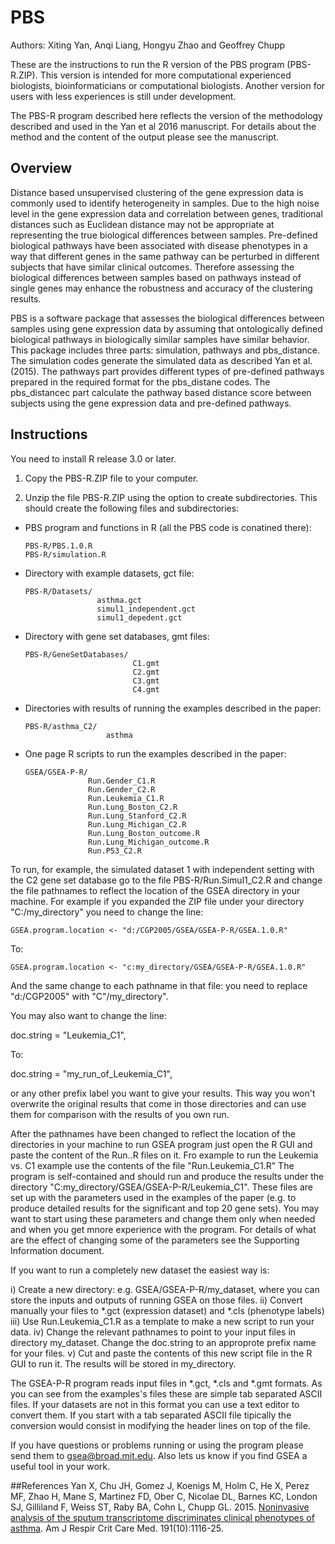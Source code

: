 # PBS
Authors: Xiting Yan, Anqi Liang, Hongyu Zhao and Geoffrey Chupp

These are the instructions to run the R version of the PBS program (PBS-R.ZIP). This version is intended for more computational experienced biologists, bioinformaticians or computational biologists. Another version for users with less experiences is still under development.

The PBS-R program described here reflects the version of the methodology described and used in the Yan et al 2016 manuscript. For details about the method and the content of the output please see the manuscript.


## Overview
Distance based unsupervised clustering of the gene expression data is commonly used to identify heterogeneity in samples. Due to the high noise level in the gene expression data and correlation between genes, traditional distances such as Euclidean distance may not be appropriate at representing the true biological differences between samples. Pre-defined biological pathways have been associated with disease phenotypes in a way that different genes in the same pathway can be perturbed in different subjects that have similar clinical outcomes. Therefore assessing the biological differences between samples based on pathways instead of single genes may enhance the robustness and accuracy of the clustering results. 

PBS is a software package that assesses the biological differences between samples using gene expression data by assuming that ontologically defined biological pathways in biologically similar samples have similar behavior. This package includes three parts: simulation, pathways and pbs_distance. The simulation codes generate the simulated data as described Yan et al. (2015). The pathways part provides different types of pre-defined pathways prepared in the required format for the pbs_distane codes. The pbs_distancec part calculate the pathway based distance score between subjects using the gene expression data and pre-defined pathways. 

## Instructions
You need to install R release 3.0 or later.

1. Copy the PBS-R.ZIP file to your computer. 

2. Unzip the file PBS-R.ZIP using the option to create subdirectories.
  This should create the following files and subdirectories:

  * PBS program and functions in R (all the PBS code is conatined there):

    ```
    PBS-R/PBS.1.0.R
    PBS-R/simulation.R
    ```

  * Directory with example datasets, gct file:

    ```
    PBS-R/Datasets/        
                    asthma.gct
                    simul1_independent.gct
                    simul1_depedent.gct
    ```

  * Directory with gene set databases, gmt files:

    ```
    PBS-R/GeneSetDatabases/
                            C1.gmt
                            C2.gmt
                            C3.gmt
                            C4.gmt
    ```

  * Directories with results of running the examples described in the paper:
    ```
    PBS-R/asthma_C2/
                      asthma
    ```

  * One page R scripts to run the examples described in the paper:
    ```
    GSEA/GSEA-P-R/
                  Run.Gender_C1.R
                  Run.Gender_C2.R
                  Run.Leukemia_C1.R
                  Run.Lung_Boston_C2.R
                  Run.Lung_Stanford_C2.R
                  Run.Lung_Michigan_C2.R
                  Run.Lung_Boston_outcome.R
                  Run.Lung_Michigan_outcome.R
                  Run.P53_C2.R
    ```

To run, for example, the simulated dataset 1 with independent setting with the C2 gene set database go to the file PBS-R/Run.Simul1_C2.R and change the file pathnames to reflect the location of the GSEA directory in your machine. For example if you expanded the ZIP file under your directory "C:/my_directory" you need to change the line: 
```
GSEA.program.location <- "d:/CGP2005/GSEA/GSEA-P-R/GSEA.1.0.R"  
```
To:
```
GSEA.program.location <- "c:my_directory/GSEA/GSEA-P-R/GSEA.1.0.R"
```
 And the same change to each pathname in that file: you need to replace "d:/CGP2005" with "C"/my_directory".

 You may also want to change the line:

doc.string            = "Leukemia_C1",

To:

doc.string            = "my_run_of_Leukemia_C1",

or any other prefix label you want to give your results. This way you won't overwrite the original results that come in those directories and can use them for comparison with the results of you own run. 

After the pathnames have been changed to reflect the location of the directories in your machine to run GSEA program just open the R GUI and paste the content of the Run.<example>.R files on it.  Fro example to run the Leukemia vs. C1 example use the contents of the file "Run.Leukemia_C1.R" The program is self-contained and should run and produce the results under the directory "C:my_directory/GSEA/GSEA-P-R/Leukemia_C1". These files are set up with the parameters used in the examples of the paper (e.g. to produce detailed results for the significant and top 20 gene sets). You may want to start using these parameters and change them only when needed and when you get mnore experience with the program. For details of what are the effect of changing some of the parameters see the Supporting Information document.

If you want to run a completely new dataset the easiest way is:

i) Create a new directory: e.g. GSEA/GSEA-P-R/my_dataset, where you can store the inputs and outputs of running GSEA on those files. 
ii) Convert manually your files to *.gct (expression dataset) and *.cls (phenotype labels)
iii) Use Run.Leukemia_C1.R as a template to make a new script to run your data.
iv) Change the relevant pathnames to point to your input files in directory my_dataset. Change the doc.string to an approprote prefix name for your files.
v) Cut and paste the contents of this new script file in the R GUI to run it. The results will be stored in my_directory.

The GSEA-P-R program reads input files in *.gct, *.cls and *.gmt formats. As you can see from the examples's files these are simple tab separated ASCII files. If your datasets are not in this format you can use a text editor to convert them. If you start with a tab separated ASCII file tipically the conversion would consist in  modifying the header lines on top of the file.

If you have questions or problems running or using the program please  send them to gsea@broad.mit.edu. Also lets us know if you find GSEA a useful tool in your work.





##References
Yan X, Chu JH, Gomez J, Koenigs M, Holm C, He X, Perez MF, Zhao H, Mane S, Martinez FD, Ober C, Nicolae DL, Barnes KC, London SJ, Gilliland F, Weiss ST, Raby BA, Cohn L, Chupp GL. 2015. [Noninvasive analysis of the sputum transcriptome discriminates clinical phenotypes of asthma](http://www.ncbi.nlm.nih.gov/pmc/articles/PMC4451618/). Am J Respir Crit Care Med. 191(10):1116-25. 
